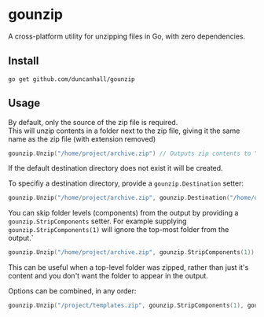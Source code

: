 # gounzip

A cross-platform utility for unzipping files in Go, with zero dependencies.

## Install

```
go get github.com/duncanhall/gounzip
```

## Usage
By default, only the source of the zip file is required.  
This will unzip contents in a folder next to the zip file, giving it the same name as the zip file (with extension removed) 

```go
gounzip.Unzip("/home/project/archive.zip") // Outputs zip contents to "/home/project/archive/"
```
If the default destination directory does not exist it will be created.  

To specifiy a destination directory, provide a `gounzip.Destination` setter:

```go
gounzip.Unzip("/home/project/archive.zip", gounzip.Destination("/home/output/project"))
```

You can skip folder levels (components) from the output by providing a `gounzip.StripComponents` setter. For example supplying `gounzip.StripComponents(1)` will ignore the top-most folder from the output.` 
```go
gounzip.Unzip("/home/project/archive.zip", gounzip.StripComponents(1))
```
This can be useful when a top-level folder was zipped, rather than just it's content and you don't want the folder to appear in the output.

Options can be combined, in any order:

```go
gounzip.Unzip("/project/templates.zip", gounzip.StripComponents(1), gounzip.Destination("/project-templates"))
```
